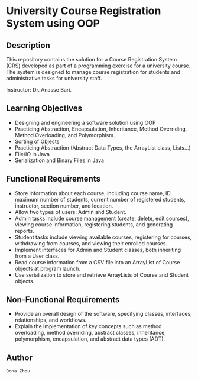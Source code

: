 # University Course Registration System using OOP

## Description

This repository contains the solution for a Course Registration System (CRS) developed as part of a programming exercise for a university course. The system is designed to manage course registration for students and administrative tasks for university staff.

Instructor: Dr. Anasse Bari.

## Learning Objectives

- Designing and engineering a software solution using OOP
- Practicing Abstraction, Encapsulation, Inheritance, Method Overriding, Method Overloading, and Polymorphism.
- Sorting of Objects
- Practicing Abstraction (Abstract Data Types, the ArrayList class, Lists…)
- File/IO in Java
- Serialization and Binary Files in Java

## Functional Requirements

- Store information about each course, including course name, ID, maximum number of students, current number of registered students, instructor, section number, and location.
- Allow two types of users: Admin and Student.
- Admin tasks include course management (create, delete, edit courses), viewing course information, registering students, and generating reports.
- Student tasks include viewing available courses, registering for courses, withdrawing from courses, and viewing their enrolled courses.
- Implement interfaces for Admin and Student classes, both inheriting from a User class.
- Read course information from a CSV file into an ArrayList of Course objects at program launch.
- Use serialization to store and retrieve ArrayLists of Course and Student objects.

## Non-Functional Requirements

- Provide an overall design of the software, specifying classes, interfaces, relationships, and workflows.
- Explain the implementation of key concepts such as method overloading, method overriding, abstract classes, inheritance, polymorphism, encapsulation, and abstract data types (ADT).

## Author

    Oona Zhou
